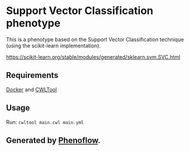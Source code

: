 # Support Vector Classification phenotype

This is a phenotype based on the Support Vector Classification technique (using the scikit-learn implementation).

https://scikit-learn.org/stable/modules/generated/sklearn.svm.SVC.html

## Requirements

[Docker](https://docs.docker.com/install/) and [CWLTool](https://github.com/common-workflow-language/cwltool#install)

## Usage

Run: `cwltool main.cwl main.yml`

## Generated by [Phenoflow](https://kclhi.org/phenoflow).
